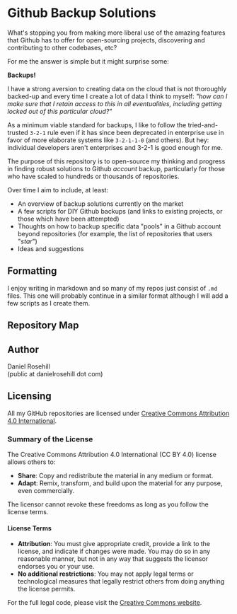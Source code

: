 # Github Backup Solutions

What's stopping you from making more liberal use of the amazing features that Github has to offer for open-sourcing projects, discovering and contributing to other codebases, etc? 

For me the answer is simple but it might surprise some:

**Backups!**

I have a strong aversion to creating data on the cloud that is not thoroughly backed-up and every time I create a lot of data I think to myself: *"how can I make sure that I retain access to this in all eventualities, including getting locked out of this particular cloud?"*

As a minimum viable standard for backups, I like to follow the tried-and-trusted  `3-2-1` rule even if it has since been deprecated in enterprise use in favor of more elaborate systems like `3-2-1-1-0` (and others). But hey: individual developers aren't enterprises and 3-2-1 is good enough for me. 

The purpose of this repository is to open-source my thinking and progress in finding robust solutions to Github *account* backup, particularly for those who have scaled to hundreds or thousands of repositories. 

Over time I aim to include, at least:

- An overview of backup solutions currently on the market
- A few scripts for DIY Github backups (and links to existing projects, or those which have been attempted)
- Thoughts on how to backup specific data "pools" in a Github account beyond repositories (for example, the list of repositories that users "*star*")
- Ideas and suggestions

## Formatting

I enjoy writing in markdown and so many of my repos just consist of `.md` files. This one will probably continue in a similar format although I will add a few scripts as I create them.

## Repository Map

## Author

Daniel Rosehill  
(public at danielrosehill dot com)

## Licensing

All my GitHub repositories are licensed under [Creative Commons Attribution 4.0 International](https://creativecommons.org/licenses/by/4.0/).

### Summary of the License
The Creative Commons Attribution 4.0 International (CC BY 4.0) license allows others to:
- **Share**: Copy and redistribute the material in any medium or format.
- **Adapt**: Remix, transform, and build upon the material for any purpose, even commercially.

The licensor cannot revoke these freedoms as long as you follow the license terms.

#### License Terms
- **Attribution**: You must give appropriate credit, provide a link to the license, and indicate if changes were made. You may do so in any reasonable manner, but not in any way that suggests the licensor endorses you or your use.
- **No additional restrictions**: You may not apply legal terms or technological measures that legally restrict others from doing anything the license permits.

For the full legal code, please visit the [Creative Commons website](https://creativecommons.org/licenses/by/4.0/legalcode).